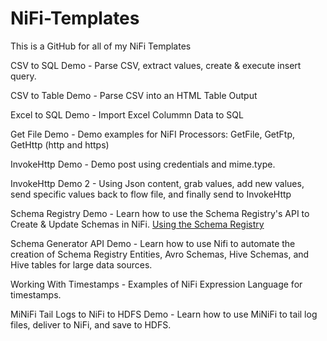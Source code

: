 # NiFi-Templates
This is a GitHub for all of my NiFi Templates

CSV to SQL Demo - Parse CSV, extract values, create & execute insert query.

CSV to Table Demo - Parse CSV into an HTML Table Output

Excel to SQL Demo - Import Excel Colummn Data to SQL

Get File Demo - Demo examples for NiFI Processors: GetFile, GetFtp, GetHttp (http and https)

InvokeHttp Demo - Demo post using credentials and mime.type.

InvokeHttp Demo 2 - Using Json content, grab values, add new values, send specific values back to flow file, and finally send to InvokeHttp

Schema Registry Demo - Learn how to use the Schema Registry's API to Create & Update Schemas in NiFi. [Using the Schema Registry](https://community.cloudera.com/t5/Community-Articles/Using-the-Schema-Registry-API/ta-p/286194)

Schema Generator API Demo - Learn how to use Nifi to automate the creation of Schema Registry Entities, Avro Schemas, Hive Schemas, and Hive tables for large data sources.

Working With Timestamps - Examples of NiFi Expression Language for timestamps.

MiNiFi Tail Logs to NiFi to HDFS Demo - Learn how to use MiNiFi to tail log files, deliver to NiFi, and save to HDFS.